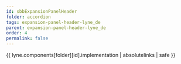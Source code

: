 ```yaml
---
id: sbbExpansionPanelHeader
folder: accordion
tags: expansion-panel-header-lyne_de
parent: expansion-panel-header-lyne_de
order: 4
permalink: false  
---
```

{{ lyne.components[folder][id].implementation | absolutelinks | safe }}


